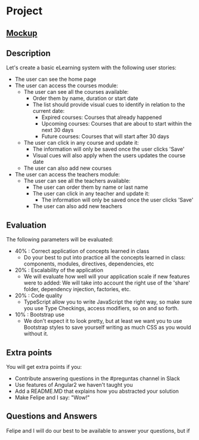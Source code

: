 # Project

## [Mockup](https://app.moqups.com/angular2/eFWZ0QkYjX/view/page/a3ee94602)

## Description

Let's create a basic eLearning system with the following user stories:

- The user can see the home page
- The user can access the courses module:
	- The user can see all the courses available:
		- Order them by name, duration or start date
		- The list should provide visual cues to identify in relation to the current date:
			- Expired courses: Courses that already happened
			- Upcoming courses: Courses that are about to start within the next 30 days
			- Future courses: Courses that will start after 30 days
	- The user can click in any course and update it:
		- The information will only be saved once the user clicks 'Save'
		- Visual cues will also apply when the users updates the course date 
	- The user can also add new courses
- The user can access the teachers module:
	- The user can see all the teachers available:
		- The user can order them by name or last name
		- The user can click in any teacher and update it:
			- The information will only be saved once the user clicks 'Save' 
		- The user can also add new teachers
	
## Evaluation
The following parameters will be evaluated:
- 40% : Correct application of concepts learned in class
	- Do your best to put into practice all the concepts learned in class: components, modules, directives, dependencies, etc
- 20% : Escalability of the application
	- We will evaluate how well will your application scale if new features were to added: We will take into account the right use of the 'share' folder, dependency injection, factories, etc. 
- 20% : Code quality
	- TypeScript allow you to write JavaScript the right way, so make sure you use Type Checkings, access modifiers, so on and so forth. 
- 10% : Bootstrap use
	- We don't expect it to look pretty, but at least we want you to use Bootstrap styles to save yourself writing as much CSS as you would without it.

## Extra points
You will get extra points if you:
- Contribute answering questions in the #preguntas channel in Slack
- Use features of Angular2 we haven't taught you
- Add a README.MD that explains how you abstracted your solution
- Make Felipe and I say: "Wow!"

## Questions and Answers
Felipe and I will do our best to be available to answer your questions, but if